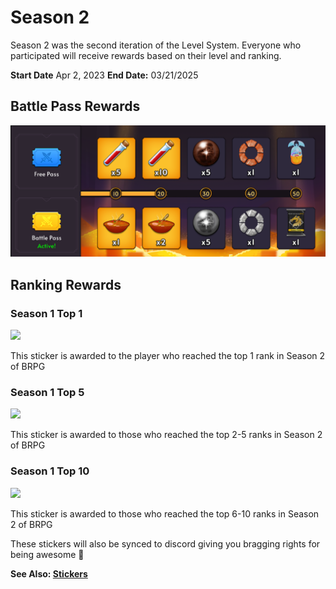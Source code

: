 # Season 2

Season 2 was the second iteration of the Level System. Everyone who participated will receive rewards based on their level and ranking.

**Start Date** Apr 2, 2023
**End Date:** 03/21/2025

## Battle Pass Rewards

![alt text](./img/battle_pass.png)

## Ranking Rewards

### Season 1 Top 1

<a href="https://wax.atomichub.io/explorer/template/wax-mainnet/brpg/Season-2-Top-1-Trophy_881742">
    <img src="https://ipfs.neftyblocks.io/ipfs/QmNuzveBNGsvRbtEt6ScSHUMEeteRrC1nM4Q9BvVfSAu5X" />
</a>

This sticker is awarded to the player who reached the top 1 rank in Season 2 of BRPG

### Season 1 Top 5

<a href="https://wax.atomichub.io/explorer/template/wax-mainnet/brpg/Season-2-Top-5-Trophy_881743">
    <img src="https://ipfs.neftyblocks.io/ipfs/Qmc2YpUmBLuPq4YbWK7QRauWmf76qFUg34uHcsWSVSvRvn" />
</a>

This sticker is awarded to those who reached the top 2-5 ranks in Season 2 of BRPG

### Season 1 Top 10

<a href="https://wax.atomichub.io/explorer/template/wax-mainnet/brpg/Season-2-Top-10-Trophy_881744">
    <img src="https://ipfs.neftyblocks.io/ipfs/QmdsigJaBgLhDBKFdtZtoYXFQ6GsZEzPBCEZxkjqHGD1aV" />
</a>

This sticker is awarded to those who reached the top 6-10 ranks in Season 2 of BRPG

These stickers will also be synced to discord giving you bragging rights for being awesome 🙂

**See Also: [Stickers](../stickers)**
